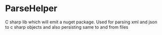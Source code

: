 # ParseHelper
C sharp lib which will emit a nuget package. Used for parsing xml and json to c sharp objects and also persisting same to and from files
